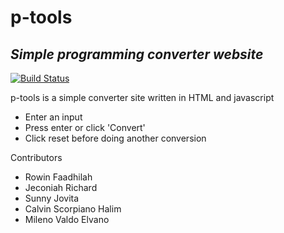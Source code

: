 # p-tools
## _Simple programming converter website_

[![Build Status](https://travis-ci.org/joemccann/dillinger.svg?branch=master)](https://travis-ci.org/joemccann/dillinger)

p-tools is a simple converter site written in HTML and javascript

- Enter an input
- Press enter or click 'Convert'
- Click reset before doing another conversion

Contributors
- Rowin Faadhilah 
- Jeconiah Richard 
- Sunny Jovita 
- Calvin Scorpiano Halim 
- Mileno Valdo Elvano 
